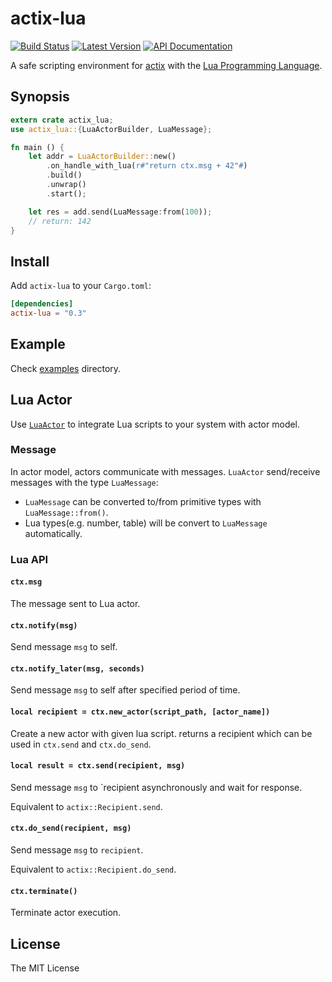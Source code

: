 # actix-lua

[![Build Status](https://travis-ci.org/poga/actix-lua.svg?branch=master)](https://travis-ci.org/poga/actix-lua)
[![Latest Version](https://img.shields.io/crates/v/actix-lua.svg)](https://crates.io/crates/actix-lua)
[![API Documentation](https://docs.rs/actix-lua/badge.svg)](https://docs.rs/actix-lua)

A safe scripting environment for [actix](https://github.com/actix/actix) with the [Lua Programming Language](https://www.lua.org).

## Synopsis

```rust
extern crate actix_lua;
use actix_lua::{LuaActorBuilder, LuaMessage};

fn main () {
    let addr = LuaActorBuilder::new()
        .on_handle_with_lua(r#"return ctx.msg + 42"#)
        .build()
        .unwrap()
        .start();

    let res = add.send(LuaMessage:from(100));
    // return: 142
}
```

## Install

Add `actix-lua` to your `Cargo.toml`:

```toml
[dependencies]
actix-lua = "0.3"
```

## Example

Check [examples](https://github.com/poga/actix-lua/tree/master/examples) directory.

## Lua Actor

Use [`LuaActor`](https://docs.rs/actix-lua/latest/actix_lua/struct.LuaActor.html) to integrate Lua scripts to your system with actor model.

### Message

In actor model, actors communicate with messages. `LuaActor` send/receive messages with the type `LuaMessage`:

* `LuaMessage` can be converted to/from primitive types with `LuaMessage::from()`.
* Lua types(e.g. number, table) will be convert to `LuaMessage` automatically.

### Lua API

#### `ctx.msg`

The message sent to Lua actor.

#### `ctx.notify(msg)`

Send message `msg` to self.

#### `ctx.notify_later(msg, seconds)`

Send message `msg` to self after specified period of time.

#### `local recipient = ctx.new_actor(script_path, [actor_name])`

Create a new actor with given lua script. returns a recipient which can be used in `ctx.send` and `ctx.do_send`.

#### `local result = ctx.send(recipient, msg)`

Send message `msg` to `recipient asynchronously and wait for response.

Equivalent to `actix::Recipient.send`.

#### `ctx.do_send(recipient, msg)`

Send message `msg` to `recipient`.

Equivalent to `actix::Recipient.do_send`.

#### `ctx.terminate()`

Terminate actor execution.

## License

The MIT License
